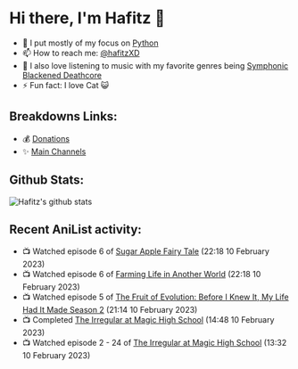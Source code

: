 # Hi there, I'm Hafitz 👋
- 🐍 I put mostly of my focus on [Python](https://python.org)
- 📫 How to reach me: [@hafitzXD](https://t.me/hafitzXD)
- 🎵 I also love listening to music with my favorite genres being [Symphonic Blackened Deathcore](https://youtu.be/qyYmS_iBcy4)
- ⚡ Fun fact: I love Cat 😺

## Breakdowns Links:
- 💰 [Donations](https://t.me/TheBreakdowns/2)
- ✨ [Main Channels](https://t.me/TheBreakdowns)

## Github Stats:
![Hafitz's github stats](https://github-readme-stats.vercel.app/api?username=breakdowns&show_icons=true&count_private=true&bg_color=00000000&text_color=777)

## Recent AniList activity:
<!-- ANILIST_ACTIVITY:start -->

-   📺 Watched episode 6 of [Sugar Apple Fairy Tale](https://anilist.co/anime/139821) (22:18 10 February 2023)
-   📺 Watched episode 6 of [Farming Life in Another World](https://anilist.co/anime/146850) (22:18 10 February 2023)
-   📺 Watched episode 5 of [The Fruit of Evolution: Before I Knew It, My Life Had It Made Season 2](https://anilist.co/anime/146954) (21:14 10 February 2023)
-   📺 Completed [The Irregular at Magic High School](https://anilist.co/anime/20458) (14:48 10 February 2023)
-   📺 Watched episode 2 - 24 of [The Irregular at Magic High School](https://anilist.co/anime/20458) (13:32 10 February 2023)

<!-- ANILIST_ACTIVITY:end -->
